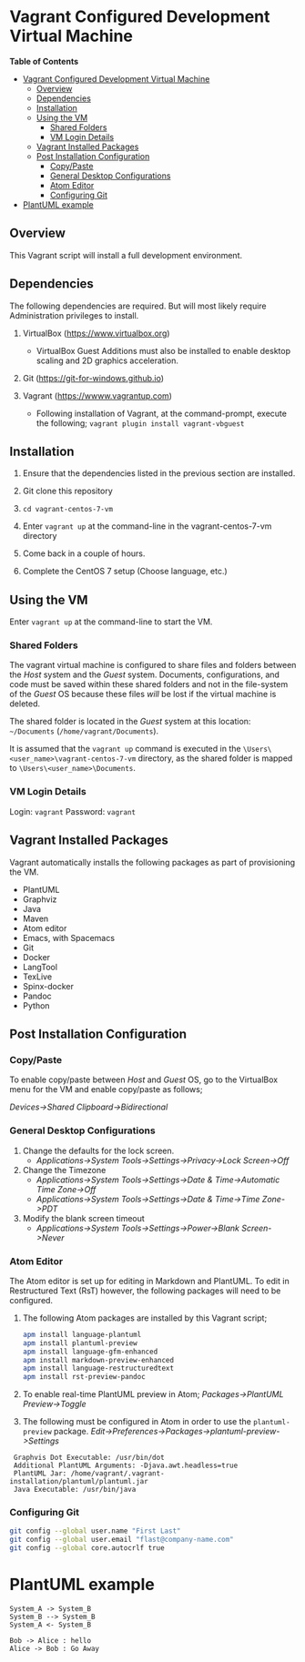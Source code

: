# Vagrant Configured Development Virtual Machine

<!-- markdown-toc start - Don't edit this section. Run M-x markdown-toc-generate-toc again -->
**Table of Contents**

- [Vagrant Configured Development Virtual Machine](#vagrant-configured-development-virtual-machine)
    - [Overview](#overview)
    - [Dependencies](#dependencies)
    - [Installation](#installation)
    - [Using the VM](#using-the-vm)
        - [Shared Folders](#shared-folders)
        - [VM Login Details](#vm-login-details)
    - [Vagrant Installed Packages](#vagrant-installed-packages)
    - [Post Installation Configuration](#post-installation-configuration)
        - [Copy/Paste](#copypaste)
        - [General Desktop Configurations](#general-desktop-configurations)
        - [Atom Editor](#atom-editor)
        - [Configuring Git](#configuring-git)
- [PlantUML example](#plantuml-example)

<!-- markdown-toc end -->

## Overview

This Vagrant script will install a full development environment.

## Dependencies

The following dependencies are required. But will most likely require
Administration privileges to install.

1. VirtualBox (https://www.virtualbox.org)
   - VirtualBox Guest Additions must also be installed to enable desktop scaling
     and 2D graphics acceleration.
     
2. Git (https://git-for-windows.github.io)

3. Vagrant (https://wwww.vagrantup.com)
   - Following installation of Vagrant, at the command-prompt, execute the
     following; `vagrant plugin install vagrant-vbguest`

## Installation

1. Ensure that the dependencies listed in the previous section are installed.

2. Git clone this repository

3. `cd vagrant-centos-7-vm`

4. Enter `vagrant up` at the command-line in the vagrant-centos-7-vm directory

5. Come back in a couple of hours.

6. Complete the CentOS 7 setup (Choose language, etc.)

## Using the VM

Enter `vagrant up` at the command-line to start the VM.

### Shared Folders
The vagrant virtual machine is configured to share files and folders between the
*Host* system and the *Guest* system. Documents, configurations, and code must
be saved within these shared folders and not in the file-system of the *Guest*
OS because these files *will* be lost if the virtual machine is deleted.

The shared folder is located in the *Guest* system at this location:
`~/Documents` (`/home/vagrant/Documents`).

It is assumed that the `vagrant up` command is executed in the
`\Users\<user_name>\vagrant-centos-7-vm` directory, as the shared folder is
mapped to `\Users\<user_name>\Documents`.

### VM Login Details

Login: `vagrant`
Password: `vagrant`

## Vagrant Installed Packages

Vagrant automatically installs the following packages as part of provisioning
the VM.

* PlantUML
* Graphviz
* Java
* Maven
* Atom editor
* Emacs, with Spacemacs
* Git
* Docker
* LangTool
* TexLive
* Spinx-docker
* Pandoc
* Python

## Post Installation Configuration

### Copy/Paste

To enable copy/paste between *Host* and *Guest* OS, go to the VirtualBox menu
for the VM and enable copy/paste as follows;

*Devices->Shared Clipboard->Bidirectional*

### General Desktop Configurations

1. Change the defaults for the lock screen.
   * *Applications->System Tools->Settings->Privacy->Lock Screen->Off*
2. Change the Timezone
   * *Applications->System Tools->Settings->Date & Time->Automatic Time Zone->Off*
   * *Applications->System Tools->Settings->Date & Time->Time Zone->PDT*
3. Modify the blank screen timeout
   * *Applications->System Tools->Settings->Power->Blank Screen->Never*

### Atom Editor

The Atom editor is set up for editing in Markdown and PlantUML. To edit in
Restructured Text (RsT) however, the following packages will need to be
configured.

1. The following Atom packages are installed by this Vagrant script;

    ```bash
    apm install language-plantuml
    apm install plantuml-preview
    apm install language-gfm-enhanced
    apm install markdown-preview-enhanced
    apm install language-restructuredtext
    apm install rst-preview-pandoc
    ```

2. To enable real-time PlantUML preview in Atom;
   *Packages->PlantUML Preview->Toggle*

3. The following must be configured in Atom in order to use the
   `plantuml-preview` package.
   *Edit->Preferences->Packages->plantuml-preview->Settings*
  ```
   Graphvis Dot Executable: /usr/bin/dot
   Additional PlantUML Arguments: -Djava.awt.headless=true
   PlantUML Jar: /home/vagrant/.vagrant-installation/plantuml/plantuml.jar
   Java Executable: /usr/bin/java
  ``` 

### Configuring Git

  ```bash
  git config --global user.name "First Last"
  git config --global user.email "flast@company-name.com"
  git config --global core.autocrlf true
  ```

# PlantUML example

```plantuml
System_A -> System_B
System_B --> System_B
System_A <- System_B
```

```plantuml
Bob -> Alice : hello
Alice -> Bob : Go Away
```

